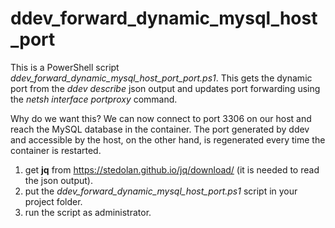 # ddev_forward_dynamic_mysql_host_port
This is a PowerShell script _ddev_forward_dynamic_mysql_host_port_port.ps1_.
This gets the dynamic port from the _ddev describe_ json output and 
updates port forwarding using the _netsh interface portproxy_ command.

Why do we want this? We can now connect to port 3306 on our host and reach the MySQL database in the container.
The port generated by ddev and accessible by the host, on the other hand, is regenerated every time the container is restarted.

1. get **jq** from https://stedolan.github.io/jq/download/ (it is needed to read the json output).
2. put the _ddev_forward_dynamic_mysql_host_port.ps1_ script in your project folder.
3. run the script as administrator.
